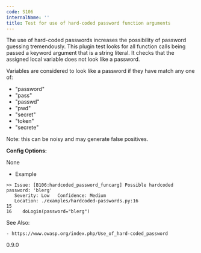 ```yaml
---
code: S106
internalName: ''
title: Test for use of hard-coded password function arguments
---
```


The use of hard-coded passwords increases the possibility of password
guessing tremendously. This plugin test looks for all function calls
being passed a keyword argument that is a string literal. It checks that
the assigned local variable does not look like a password.

Variables are considered to look like a password if they have match any
one of:

  - "password"
  - "pass"
  - "passwd"
  - "pwd"
  - "secret"
  - "token"
  - "secrete"

Note: this can be noisy and may generate false positives.

**Config Options:**

None

  - Example

<!-- end list -->

```
>> Issue: [B106:hardcoded_password_funcarg] Possible hardcoded
password: 'blerg'
   Severity: Low   Confidence: Medium
   Location: ./examples/hardcoded-passwords.py:16
15
16    doLogin(password="blerg")
```

See Also:

    - https://www.owasp.org/index.php/Use_of_hard-coded_password

<div class="versionadded">

0.9.0

</div>